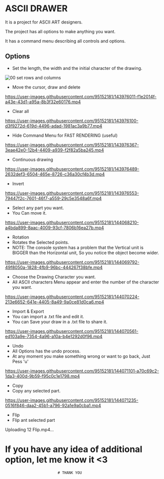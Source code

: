 
# ASCII DRAWER

It is a project for ASCII ART designers.

The project has all options to make anything you want.

It has a command menu describing all controls and options.

## Options

* Set the length, the width and the initial character of the drawing.

![00 set rows and columns](https://user-images.githubusercontent.com/95152181/143973245-08db58b2-aeac-4199-8ac8-18b20164a566.gif)

* Move the cursor, draw and delete

https://user-images.githubusercontent.com/95152181/143976011-f1e2014f-a43e-43d1-a95a-8b3f32e60176.mp4

* Clear all

https://user-images.githubusercontent.com/95152181/143976100-d3f9272d-619d-4496-adad-1981ac3a9b77.mp4

* Hide Command Menu for FAST RENDERING (useful)

https://user-images.githubusercontent.com/95152181/143976367-3eae42e0-12b4-4409-a939-f2f82a5ba245.mp4

* Continuous drawing

https://user-images.githubusercontent.com/95152181/143976489-2632def3-6504-465e-8726-c36a30cf4b3d.mp4

* Invert

https://user-images.githubusercontent.com/95152181/143976553-79447f2c-7601-46f7-a559-29c5e3548a6f.mp4

* Select any part you want.
* You Can move it.

https://user-images.githubusercontent.com/95152181/144068210-a4bda899-8aac-4009-93cf-7806b16ea27b.mp4

* Rotation
* Rotates the Selected points.
* NOTE: The console system has a problem that the Vertical unit is BIGGER than the Horizontal unit, So you notice the object become wider.

https://user-images.githubusercontent.com/95152181/144069792-49f8050a-1828-4fb9-96bc-444267f38bfe.mp4

* Choose the Drawing Character you want.
* All ASCII characters Menu appear and enter the number of the character you want.

https://user-images.githubusercontent.com/95152181/144070224-213e6652-641e-4405-8a49-9a0ce81d0ca6.mp4

* Import & Export
* You can import a .txt file and edit it.
* You can Save your draw in a .txt file to share it.

https://user-images.githubusercontent.com/95152181/144070561-ed103a9e-7354-4a96-a10a-b4e1292d0f96.mp4

* Undo
* All Options has the undo process.
* At any moment you make something wrong or want to go back, Just Pess 'u'

https://user-images.githubusercontent.com/95152181/144071101-a70c69c2-1da3-400d-9b59-f95c0c1e1798.mp4

* Copy
* Copy any selected part.

https://user-images.githubusercontent.com/95152181/144071235-0516f846-daa2-45b1-a796-92a1e9a0cba1.mp4

* Flip
* Flip ant selected part


Uploading 12 Flip.mp4…

# If you have any idea of additional option, let me know it <3
                            # THANK YOU
